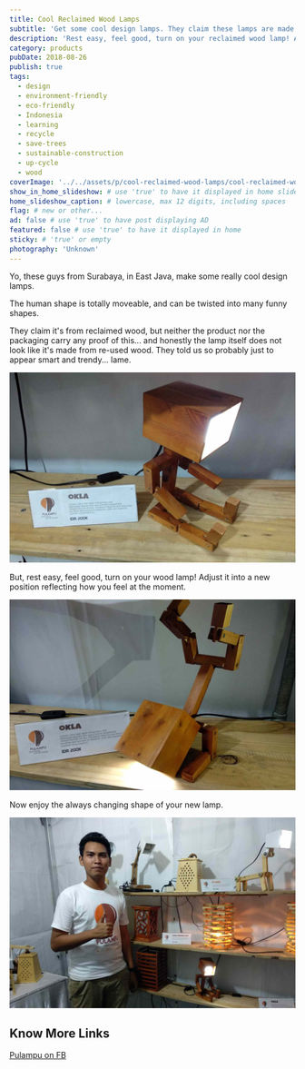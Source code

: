 ```yaml
---
title: Cool Reclaimed Wood Lamps
subtitle: 'Get some cool design lamps. They claim these lamps are made of up-cycled wood. Old timber turned into great furniture pieces. Really?!'
description: 'Rest easy, feel good, turn on your reclaimed wood lamp! Adjust it into a new position reflecting how you feel at the moment.'
category: products
pubDate: 2018-08-26
publish: true
tags:
  - design
  - environment-friendly
  - eco-friendly
  - Indonesia
  - learning
  - recycle
  - save-trees
  - sustainable-construction
  - up-cycle
  - wood
coverImage: '../../assets/p/cool-reclaimed-wood-lamps/cool-reclaimed-wood-lamps.jpg'
show_in_home_slideshow: # use 'true' to have it displayed in home slideshow
home_slideshow_caption: # lowercase, max 12 digits, including spaces
flag: # new or other...
ad: false # use 'true' to have post displaying AD
featured: false # use 'true' to have it displayed in home
sticky: # 'true' or empty
photography: 'Unknown'
---
```


Yo, these guys from Surabaya, in East Java, make some really cool design lamps.

The human shape is totally moveable, and can be twisted into many funny shapes.

They claim it's from reclaimed wood, but neither the product nor the packaging carry any proof of this... and honestly the lamp itself does not look like it's made from re-used wood. They told us so probably just to appear smart and trendy... lame.

![Swimming, sitting or any other position you can think of!](../../assets/p/cool-reclaimed-wood-lamps/cool-reclaimed-wood-lamps-02.jpg)

But, rest easy, feel good, turn on your wood lamp! Adjust it into a new position reflecting how you feel at the moment.

![Yoga](../../assets/p/cool-reclaimed-wood-lamps/cool-reclaimed-wood-lamps-03.jpg)

Now enjoy the always changing shape of your new lamp.

![Muhammad Arifin is the designer](../../assets/p/cool-reclaimed-wood-lamps/cool-reclaimed-wood-lamps-04.jpg)

## Know More Links

[Pulampu on FB](https://www.facebook.com/pulampuindonesia/)
